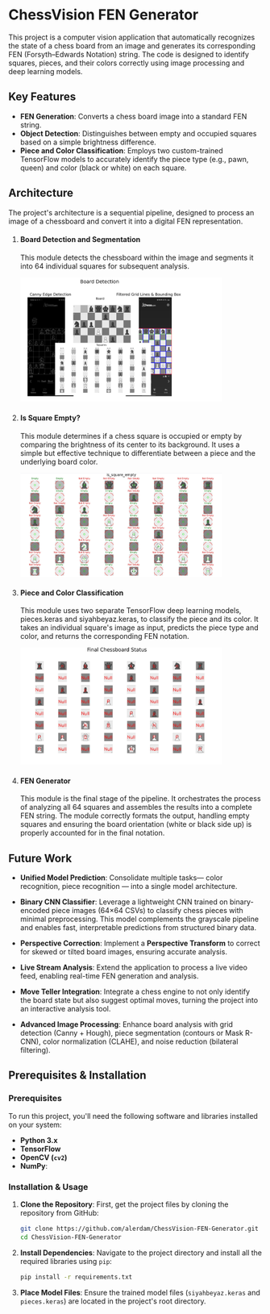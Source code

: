 # ChessVision FEN Generator

This project is a computer vision application that automatically recognizes the state of a chess board from an image and generates its corresponding FEN (Forsyth–Edwards Notation) string. The code is designed to identify squares, pieces, and their colors correctly using image processing and deep learning models.

## Key Features

* **FEN Generation**: Converts a chess board image into a standard FEN string.
* **Object Detection**: Distinguishes between empty and occupied squares based on a simple brightness difference.
* **Piece and Color Classification**: Employs two custom-trained TensorFlow models to accurately identify the piece type (e.g., pawn, queen) and color (black or white) on each square.


## Architecture

The project's architecture is a sequential pipeline, designed to process an image of a chessboard and convert it into a digital FEN representation.

1.  #### Board Detection and Segmentation
    This module detects the chessboard within the image and segments it into 64 individual squares for subsequent analysis.

    <img src="doc_images\BoardDetection.png" width="400" />

2.  #### Is Square Empty?
    This module determines if a chess square is occupied or empty by comparing the brightness of its center to its background. It uses a simple but effective technique to differentiate between a piece and the underlying board color.

    <img src="doc_images\isEmpty.jpg" width="400" />

3.  #### Piece and Color Classification
    This module uses two separate TensorFlow deep learning models, pieces.keras and siyahbeyaz.keras, to classify the piece and its color. It takes an individual square's image as input, predicts the piece type and color, and returns the corresponding FEN notation.

    <img src="doc_images\pieces.jpg" width="400" />

4.  #### FEN Generator
    This module is the final stage of the pipeline. It orchestrates the process of analyzing all 64 squares and assembles the results into a complete FEN string. The module correctly formats the output, handling empty squares and ensuring the board orientation (white or black side up) is properly accounted for in the final notation.

## Future Work

* **Unified Model Prediction**: Consolidate multiple tasks— color recognition, piece recognition — into a single model architecture.
* **Binary CNN Classifier**: Leverage a lightweight CNN trained on binary-encoded piece images (64×64 CSVs) to classify chess pieces with minimal preprocessing. This model complements the grayscale pipeline and enables fast, interpretable predictions from structured binary data.

* **Perspective Correction**: Implement a **Perspective Transform** to correct for skewed or tilted board images, ensuring accurate analysis.  
* **Live Stream Analysis**: Extend the application to process a live video feed, enabling real-time FEN generation and analysis.  
* **Move Teller Integration**: Integrate a chess engine to not only identify the board state but also suggest optimal moves, turning the project into an interactive analysis tool.  
* **Advanced Image Processing**: Enhance board analysis with grid detection (Canny + Hough), piece segmentation (contours or Mask R-CNN), color normalization (CLAHE), and noise reduction (bilateral filtering).


## Prerequisites & Installation

### Prerequisites

To run this project, you'll need the following software and libraries installed on your system:

* **Python 3.x**
* **TensorFlow**
* **OpenCV (`cv2`)**
* **NumPy**:

### Installation & Usage

1.  **Clone the Repository**: First, get the project files by cloning the repository from GitHub:
    ```bash
    git clone https://github.com/alerdam/ChessVision-FEN-Generator.git
    cd ChessVision-FEN-Generator
    ```

2.  **Install Dependencies**: Navigate to the project directory and install all the required libraries using `pip`:
    ```bash
    pip install -r requirements.txt
    ```

3.  **Place Model Files**: Ensure the trained model files (`siyahbeyaz.keras` and `pieces.keras`) are located in the project's root directory.


